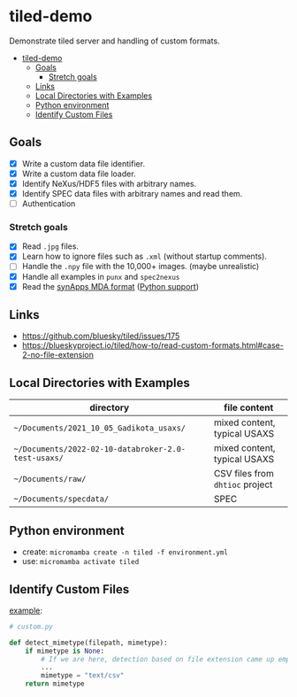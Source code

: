 # tiled-demo

<!-- 2022-08-29 -->

Demonstrate tiled server and handling of custom formats.

- [tiled-demo](#tiled-demo)
  - [Goals](#goals)
    - [Stretch goals](#stretch-goals)
  - [Links](#links)
  - [Local Directories with Examples](#local-directories-with-examples)
  - [Python environment](#python-environment)
  - [Identify Custom Files](#identify-custom-files)

## Goals

- [x] Write a custom data file identifier.
- [x] Write a custom data file loader.
- [x] Identify NeXus/HDF5 files with arbitrary names.
- [x] Identify SPEC data files with arbitrary names and read them.
- [ ] Authentication

### Stretch goals

- [x] Read `.jpg` files.
- [x] Learn how to ignore files such as `.xml` (without startup comments).
- [ ] Handle the `.npy` file with the 10,000+ images. (maybe unrealistic)
- [x] Handle all examples in `punx` and `spec2nexus`
- [x] Read the [synApps MDA format](https://github.com/epics-modules/sscan/blob/master/documentation/saveData_fileFormat.txt) ([Python support](https://github.com/EPICS-synApps/utils/blob/master/mdaPythonUtils/INSTALL.md))

## Links

- https://github.com/bluesky/tiled/issues/175
- https://blueskyproject.io/tiled/how-to/read-custom-formats.html#case-2-no-file-extension

## Local Directories with Examples

directory | file content
--- | ---
`~/Documents/2021_10_05_Gadikota_usaxs/` | mixed content, typical USAXS
`~/Documents/2022-02-10-databroker-2.0-test-usaxs/` | mixed content, typical USAXS
`~/Documents/raw/` | CSV files from `dhtioc` project
`~/Documents/specdata/` | SPEC

## Python environment

- create: `micromamba create -n tiled -f environment.yml`
- use: `micromamba activate tiled`

## Identify Custom Files

[example](https://blueskyproject.io/tiled/how-to/read-custom-formats.html#write-a-custom-function-for-detecting-the-mime-type):

```py
# custom.py

def detect_mimetype(filepath, mimetype):
    if mimetype is None:
        # If we are here, detection based on file extension came up empty.
        ...
        mimetype = "text/csv"
    return mimetype
```
